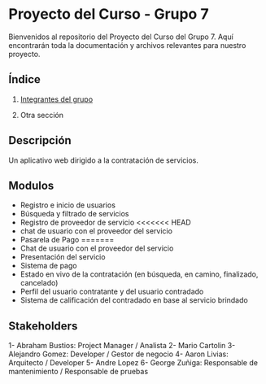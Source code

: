 # Proyecto del Curso - Grupo 7

Bienvenidos al repositorio del Proyecto del Curso del Grupo 7. Aquí encontrarán toda la documentación y archivos relevantes para nuestro proyecto.

## Índice

1. [Integrantes del grupo](01.%20integrantes/integrantes.md)

2. Otra sección
## Descripción

Un aplicativo web dirigido a la contratación de servicios.

## Modulos
- Registro e inicio de usuarios
- Búsqueda y filtrado de servicios
- Registro de proveedor de servicio
<<<<<<< HEAD
- chat de usuario con el proveedor del servicio
- Pasarela de Pago
=======
- Chat de usuario con el proveedor del servicio
- Presentación del servicio
- Sistema de pago
- Estado en vivo de la contratación (en búsqueda, en camino, finalizado, cancelado)
- Perfil del usuario contratante y del usuario contradado
- Sistema de calificación del contradado en base al servicio brindado

## Stakeholders
   1- Abraham Bustios: Project Manager / Analista
   2- Mario Cartolin
   3- Alejandro Gomez: Developer / Gestor de negocio
   4- Aaron Livias: Arquitecto / Developer
   5- Andre Lopez
   6- George Zuñiga: Responsable de mantenimiento / Responsable de pruebas
